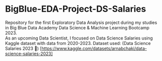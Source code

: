 # BigBlue-EDA-Project-DS-Salaries
Repository for the first Exploratory Data Analysis project during my studies in Big Blue Data Academy Data Science &amp; Machine Learning Bootcamp 2023.  
As an upcoming Data Scientist, I focused on Data Science Salaries using Kaggle dataset with data from 2020-2023.
Dataset used: (Data Science Salaries 2023 💸) [https://www.kaggle.com/datasets/arnabchaki/data-science-salaries-2023]
